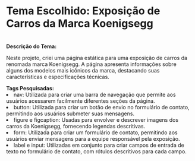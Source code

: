 <!DOCTYPE html>
<html lang="pt-br">
<body>
  <h1>Tema Escolhido: Exposição de Carros da Marca Koenigsegg</h1>
  <br>
  <b>Descrição do Tema:</b>
  <p>Neste projeto, criei uma página estática para uma exposição de carros da renomada marca Koenigsegg. A página apresenta informações sobre alguns dos modelos mais icônicos da marca, destacando suas características e especificações técnicas.</p>
  <b>Tags Pesquisadas:</b>
  <li>nav: Utilizada para criar uma barra de navegação que permite aos usuários acessarem facilmente diferentes seções da página.</li>
  <li>button: Utilizada para criar um botão de envio no formulário de contato, permitindo aos usuários submeter suas mensagens.</li>
  <li>figure e figcaption: Usadas para envolver e descrever imagens dos carros da Koenigsegg, fornecendo legendas descritivas.</li>
  <li>form: Utilizada para criar um formulário de contato, permitindo aos usuários enviar mensagens para a equipe responsável pela exposição.</li>
  <li>label e input: Utilizadas em conjunto para criar campos de entrada de texto no formulário de contato, com rótulos descritivos para cada campo.</li>
</body>
</html>

<!--x